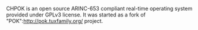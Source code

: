 CHPOK is an open source ARINC-653 compliant real-time operating system provided under GPLv3 license.
It was started as a fork of "POK":http://pok.tuxfamily.org/ project.

